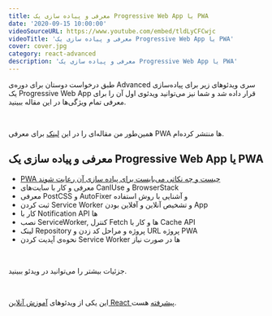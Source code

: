```yaml
---
title: معرفی و پیاده سازی یک Progressive Web App یا PWA
date: '2020-09-15 10:00:00'
videoSourceURL: https://www.youtube.com/embed/tldLyCFCwjc
videoTitle: 'معرفی و پیاده سازی یک Progressive Web App یا PWA'
cover: cover.jpg
category: react-advanced
description: 'معرفی و پیاده سازی یک Progressive Web App یا PWA'
---
```


طبق درخواست دوستان برای دوره‌ی Advanced سری ویدئوهای زیر برای پیاده‌سازی یک Progressive Web App قرار داده شد و شما نیز می‌توانید ویدئوی اول آن را برای معرفی تمام ویژگی‌ها در این مقاله ببینید.

<br />

همین‌طور من مقاله‌ای را در این
[لینک](/progressive-web-app/)
برای معرفی PWA ها منتشر کرده‌ام.

## معرفی و پیاده سازی یک Progressive Web App یا PWA

- [PWA چیست و چه نکاتی می‌بایست برای پیاده سازی آن رعایت شوند](/react-advaced-update-service-workers-pwa)
- معرفی و کار با سایت‌های CanIUse و BrowserStack
- معرفی PostCSS و AutoFixer و آشنایی با روش استفاده
- ثبت کردن Service Worker و تشخیص آنلاین و آفلاین بودن App
- کار با Notification API ها
- نصب ServiceWorker, کنترل Fetch ها و کار با Cache API
- لینک Repository پروژه و مراحل کد زدن و URL پروژه PWA
- نحوه‌ی آپدیت کردن Service Worker ها در صورت نیاز

<br />

جزئیات بیشتر را می‌توانید در ویدئو ببینید.

<br />

این یکی از ویدئو‌های
[آموزش آنلاین React پیشرفته](/react-advanced-course)
هست.
